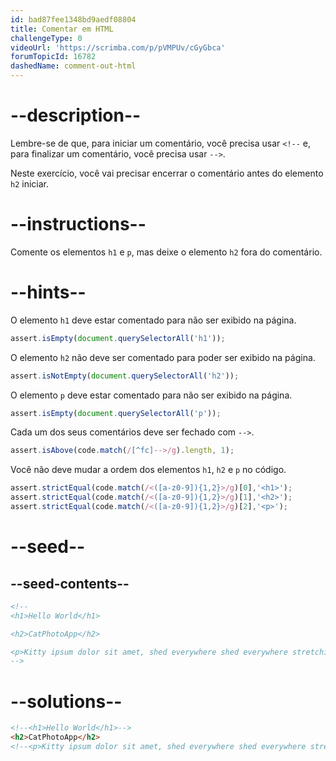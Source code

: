```yaml
---
id: bad87fee1348bd9aedf08804
title: Comentar em HTML
challengeType: 0
videoUrl: 'https://scrimba.com/p/pVMPUv/cGyGbca'
forumTopicId: 16782
dashedName: comment-out-html
---
```


# --description--

Lembre-se de que, para iniciar um comentário, você precisa usar `<!--` e, para finalizar um comentário, você precisa usar `-->`.

Neste exercício, você vai precisar encerrar o comentário antes do elemento `h2` iniciar.

# --instructions--

Comente os elementos `h1` e `p`, mas deixe o elemento `h2` fora do comentário.

# --hints--

O elemento `h1` deve estar comentado para não ser exibido na página.

```js
assert.isEmpty(document.querySelectorAll('h1'));
```

O elemento `h2` não deve ser comentado para poder ser exibido na página.

```js
assert.isNotEmpty(document.querySelectorAll('h2'));
```

O elemento `p` deve estar comentado para não ser exibido na página.

```js
assert.isEmpty(document.querySelectorAll('p'));
```

Cada um dos seus comentários deve ser fechado com `-->`.

```js
assert.isAbove(code.match(/[^fc]-->/g).length, 1);
```

Você não deve mudar a ordem dos elementos `h1`, `h2` e `p` no código.

```js
assert.strictEqual(code.match(/<([a-z0-9]){1,2}>/g)[0],'<h1>');
assert.strictEqual(code.match(/<([a-z0-9]){1,2}>/g)[1],'<h2>');
assert.strictEqual(code.match(/<([a-z0-9]){1,2}>/g)[2],'<p>');
```

# --seed--

## --seed-contents--

```html
<!--
<h1>Hello World</h1>

<h2>CatPhotoApp</h2>

<p>Kitty ipsum dolor sit amet, shed everywhere shed everywhere stretching attack your ankles chase the red dot, hairball run catnip eat the grass sniff.</p>
-->
```

# --solutions--

```html
<!--<h1>Hello World</h1>-->
<h2>CatPhotoApp</h2> 
<!--<p>Kitty ipsum dolor sit amet, shed everywhere shed everywhere stretching attack your ankles chase the red dot, hairball run catnip eat the grass sniff.</p> -->
```
